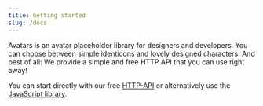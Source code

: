 ```yaml
---
title: Getting started
slug: /docs
---
```


Avatars is an avatar placeholder library for designers and developers. You can choose between simple identicons and
lovely designed characters. And best of all: We provide a simple and free HTTP API that you can use right away!

You can start directly with our free [HTTP-API](/docs/http-api) or alternatively use the
[JavaScript library](/docs/installation).
